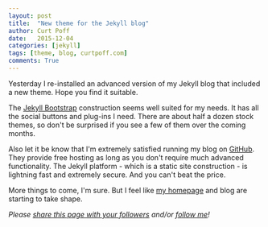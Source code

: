 ```yaml
---
layout: post
title:  "New theme for the Jekyll blog"
author: Curt Poff
date:   2015-12-04
categories: [jekyll]
tags: [theme, blog, curtpoff.com]
comments: True
---
```


Yesterday I re-installed an advanced version of my Jekyll blog that included a new theme. Hope you find it suitable.

<!--more-->

The [Jekyll Bootstrap](http://jekyllbootstrap.com/) construction seems well suited for my needs. It has all the social buttons and plug-ins I need. There are about half a dozen stock themes, so don't be surprised if you see a few of them over the coming months.

Also let it be know that I'm extremely satisfied running my blog on [GitHub](https://github.com). They provide free hosting as long as you don't require much advanced functionality. The Jekyll platform - which is a static site construction - is lightning fast and extremely secure. And you can't beat the price.

More things to come, I'm sure. But I feel like [my homepage](http://curtpoff.com) and blog are starting to take shape.

*Please
<a href="https://twitter.com/intent/tweet?url={{ site.url }}{{ page.url }}&text={{ page.title }}&via=cpoff" 
   target="_blank">
  share this page with your followers</a> 
and/or 
<a href="https://twitter.com/cpoff">
  follow me</a>!*